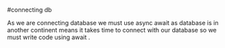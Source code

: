 #connecting db 

As we are connecting database we must use async await as database is in another continent means it takes time to connect with our database so we must write code using await .
